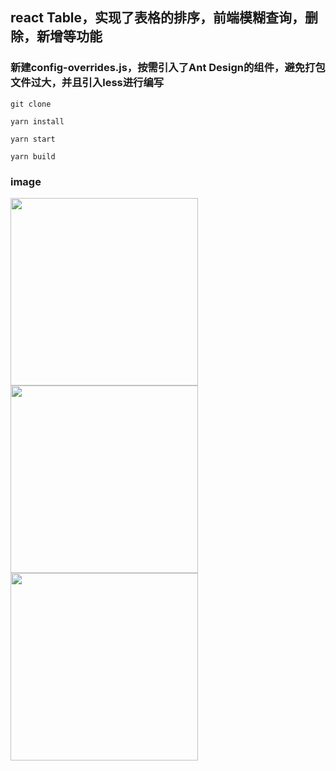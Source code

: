 ## react Table，实现了表格的排序，前端模糊查询，删除，新增等功能

### 新建config-overrides.js，按需引入了Ant Design的组件，避免打包文件过大，并且引入less进行编写

```
git clone

yarn install

yarn start

yarn build
```

### image
<img align="left" width="300" height="300" src="https://github.com/Xxcool/react-todoTable/blob/master/src/assets/images/1.png" />


<img align="left" width="300" height="300" src="https://github.com/Xxcool/react-todoTable/blob/master/src/assets/images/2.png" />


<img align="left" width="300" height="300" src="https://github.com/Xxcool/react-todoTable/blob/master/src/assets/images/3.png" />
